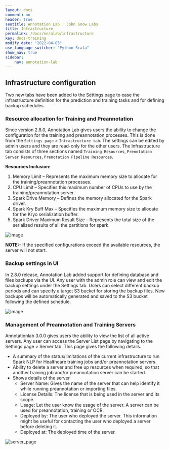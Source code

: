 ```yaml
---
layout: docs
comment: no
header: true
seotitle: Annotation Lab | John Snow Labs
title: Infrastructure
permalink: /docs/en/alab/infrastructure
key: docs-training
modify_date: "2022-04-05"
use_language_switcher: "Python-Scala"
show_nav: true
sidebar:
    nav: annotation-lab
---
```


## Infrastructure configuration

 Two new tabs have been added to the Settings page to ease the infrastructure definition for the prediction and training tasks and for defining backup schedules. 

### Resource allocation for Training and Preannotation 

Since version 2.8.0, Annotation Lab gives users the ability to change the configuration for the training and preannotation processes. This is done from the `Settings page` > `Infrastructure tab`. The settings can be edited by admin users and they are read-only for the other users. The Infrastructure tab consists of three sections named `Training Resources`, `Prenotation Server Resources`, `Prenotation Pipeline Resources`.

**Resources Inclusion:**
1.  Memory Limit – Represents the maximum memory size to allocate for the training/preannotation processes.
2.  CPU Limit – Specifies this maximum number of CPUs to use by the training/preannotation server.
3.  Spark Drive Memory – Defines the memory allocated for the Spark driver.
4.  Spark Kry Buff Max – Specifies the maximum memory size to allocate for the Kryo serialization buffer.
5.  Spark Driver Maximum Result Size – Represents the total size of the serialized results of all the partitions for spark.

 ![image](https://user-images.githubusercontent.com/73094423/158771801-e6155f07-4aaa-4a2d-8683-b5d42d8509a1.png)

**NOTE:-** If the specified configurations exceed the available resources, the server will not start.
 
### Backup settings in UI
In 2.8.0 release, Annotation Lab added support for defining database and files backups via the UI. Any user with the admin role can view and edit the backup settings under the Settings tab. Users can select different backup periods and can specify a target S3 bucket for storing the backup files. New backups will be automatically generated and saved to the S3 bucket following the defined schedule. 
 
 ![image](https://user-images.githubusercontent.com/73094423/158530658-89adf6c2-70c0-489a-868d-5b17e5c71ee7.png)

### Management of Preannotation and Training Servers  

Annotationlab 3.0.0 gives users the ability to view the list of all active servers. Any user can access the Server List page by navigating to the Settings page > Server tab. This page gives the following details.

- A summary of the status/limitations of the current infrastructure to run Spark NLP for Healthcare training jobs and/or preannotation servers.
- Ability to delete a server and free up resources when required, so that another training job and/or preannotation server can be started.
- Shows details of the server
   - Server Name: Gives the name of the server that can help identify it while running preannotation or importing files.
   - License Details: The license that is being used in the server and its scope.
   - Usage: Let the user know the usage of the server. A server can be used for preannotation, training or OCR.
   - Deployed by: The user who deployed the server. This information might be useful for contacting the user who deployed a server before deleting it.
   - Deployed at: The deployed time of the server.

        
![server_page](https://user-images.githubusercontent.com/26042994/161711565-798bf34d-92ba-41c8-b0b8-2778a3e61561.gif)